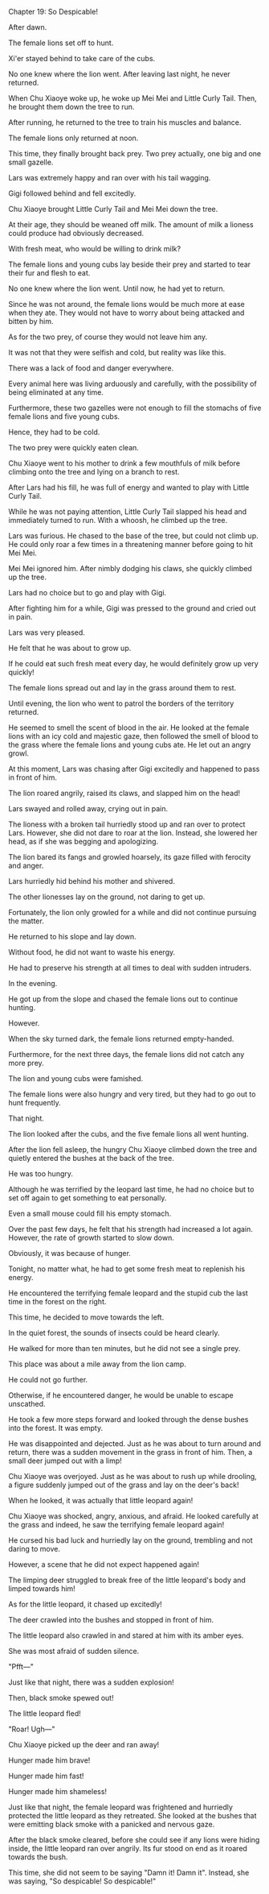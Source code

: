 Chapter 19: So Despicable\!

After dawn.

The female lions set off to hunt.

Xi'er stayed behind to take care of the cubs.

No one knew where the lion went. After leaving last night, he never returned.

When Chu Xiaoye woke up, he woke up Mei Mei and Little Curly Tail. Then, he brought them down the tree to run.

After running, he returned to the tree to train his muscles and balance.

The female lions only returned at noon.

This time, they finally brought back prey. Two prey actually, one big and one small gazelle.

Lars was extremely happy and ran over with his tail wagging.

Gigi followed behind and fell excitedly.

Chu Xiaoye brought Little Curly Tail and Mei Mei down the tree.

At their age, they should be weaned off milk. The amount of milk a lioness could produce had obviously decreased.

With fresh meat, who would be willing to drink milk?

The female lions and young cubs lay beside their prey and started to tear their fur and flesh to eat.

No one knew where the lion went. Until now, he had yet to return.

Since he was not around, the female lions would be much more at ease when they ate. They would not have to worry about being attacked and bitten by him.

As for the two prey, of course they would not leave him any.

It was not that they were selfish and cold, but reality was like this.

There was a lack of food and danger everywhere.

Every animal here was living arduously and carefully, with the possibility of being eliminated at any time.

Furthermore, these two gazelles were not enough to fill the stomachs of five female lions and five young cubs.

Hence, they had to be cold.

The two prey were quickly eaten clean.

Chu Xiaoye went to his mother to drink a few mouthfuls of milk before climbing onto the tree and lying on a branch to rest.

After Lars had his fill, he was full of energy and wanted to play with Little Curly Tail.

While he was not paying attention, Little Curly Tail slapped his head and immediately turned to run. With a whoosh, he climbed up the tree.

Lars was furious. He chased to the base of the tree, but could not climb up. He could only roar a few times in a threatening manner before going to hit Mei Mei.

Mei Mei ignored him. After nimbly dodging his claws, she quickly climbed up the tree.

Lars had no choice but to go and play with Gigi.

After fighting him for a while, Gigi was pressed to the ground and cried out in pain.

Lars was very pleased.

He felt that he was about to grow up.

If he could eat such fresh meat every day, he would definitely grow up very quickly\!

The female lions spread out and lay in the grass around them to rest.

Until evening, the lion who went to patrol the borders of the territory returned.

He seemed to smell the scent of blood in the air. He looked at the female lions with an icy cold and majestic gaze, then followed the smell of blood to the grass where the female lions and young cubs ate. He let out an angry growl.

At this moment, Lars was chasing after Gigi excitedly and happened to pass in front of him.

The lion roared angrily, raised its claws, and slapped him on the head\!

Lars swayed and rolled away, crying out in pain.

The lioness with a broken tail hurriedly stood up and ran over to protect Lars. However, she did not dare to roar at the lion. Instead, she lowered her head, as if she was begging and apologizing.

The lion bared its fangs and growled hoarsely, its gaze filled with ferocity and anger.

Lars hurriedly hid behind his mother and shivered.

The other lionesses lay on the ground, not daring to get up.

Fortunately, the lion only growled for a while and did not continue pursuing the matter.

He returned to his slope and lay down.

Without food, he did not want to waste his energy.

He had to preserve his strength at all times to deal with sudden intruders.

In the evening.

He got up from the slope and chased the female lions out to continue hunting.

However.

When the sky turned dark, the female lions returned empty-handed.

Furthermore, for the next three days, the female lions did not catch any more prey.

The lion and young cubs were famished.

The female lions were also hungry and very tired, but they had to go out to hunt frequently.

That night.

The lion looked after the cubs, and the five female lions all went hunting.

After the lion fell asleep, the hungry Chu Xiaoye climbed down the tree and quietly entered the bushes at the back of the tree.

He was too hungry.

Although he was terrified by the leopard last time, he had no choice but to set off again to get something to eat personally.

Even a small mouse could fill his empty stomach.

Over the past few days, he felt that his strength had increased a lot again. However, the rate of growth started to slow down.

Obviously, it was because of hunger.

Tonight, no matter what, he had to get some fresh meat to replenish his energy.

He encountered the terrifying female leopard and the stupid cub the last time in the forest on the right.

This time, he decided to move towards the left.

In the quiet forest, the sounds of insects could be heard clearly.

He walked for more than ten minutes, but he did not see a single prey.

This place was about a mile away from the lion camp.

He could not go further.

Otherwise, if he encountered danger, he would be unable to escape unscathed.

He took a few more steps forward and looked through the dense bushes into the forest. It was empty.

He was disappointed and dejected. Just as he was about to turn around and return, there was a sudden movement in the grass in front of him. Then, a small deer jumped out with a limp\!

Chu Xiaoye was overjoyed. Just as he was about to rush up while drooling, a figure suddenly jumped out of the grass and lay on the deer's back\!

When he looked, it was actually that little leopard again\!

Chu Xiaoye was shocked, angry, anxious, and afraid. He looked carefully at the grass and indeed, he saw the terrifying female leopard again\!

He cursed his bad luck and hurriedly lay on the ground, trembling and not daring to move.

However, a scene that he did not expect happened again\!

The limping deer struggled to break free of the little leopard's body and limped towards him\!

As for the little leopard, it chased up excitedly\!

The deer crawled into the bushes and stopped in front of him.

The little leopard also crawled in and stared at him with its amber eyes.

She was most afraid of sudden silence.

"Pfft—"

Just like that night, there was a sudden explosion\!

Then, black smoke spewed out\!

The little leopard fled\!

"Roar\! Ugh—"

Chu Xiaoye picked up the deer and ran away\!

Hunger made him brave\!

Hunger made him fast\!

Hunger made him shameless\!

Just like that night, the female leopard was frightened and hurriedly protected the little leopard as they retreated. She looked at the bushes that were emitting black smoke with a panicked and nervous gaze.

After the black smoke cleared, before she could see if any lions were hiding inside, the little leopard ran over angrily. Its fur stood on end as it roared towards the bush.

This time, she did not seem to be saying "Damn it\! Damn it". Instead, she was saying, "So despicable\! So despicable\!"